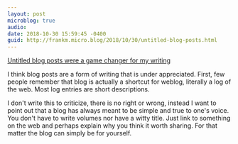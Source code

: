 ```yaml
---
layout: post
microblog: true
audio: 
date: 2018-10-30 15:59:45 -0400
guid: http://frankm.micro.blog/2018/10/30/untitled-blog-posts.html
---
```

[Untitled blog posts were a game changer for my writing](http://fionavoss.blog/2018/06/24/untitled-blog-posts/)

I think blog posts are a form of writing that is under appreciated. First, few people remember that blog is actually a shortcut for weblog, literally a log of the web. Most log entries are short descriptions.

I don't write this to criticize, there is no right or wrong, instead I want to point out that a blog has always meant to be simple and true to one's voice. You don't have to write volumes nor have a witty title. Just link to something on the web and perhaps explain why you think it worth sharing. For that matter the blog can simply be for yourself. 
